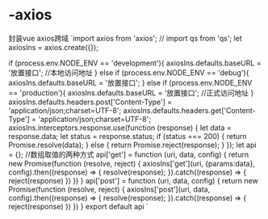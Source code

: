 # -axios
封装vue axios跨域
`import axios from 'axios';
// import qs from 'qs';
let axiosIns = axios.create({});

if (process.env.NODE_ENV == 'development'){
  axiosIns.defaults.baseURL = '放置接口'; //本地访问地址
} else if (process.env.NODE_ENV == 'debug'){
  axiosIns.defaults.baseURL = '放置接口';
} else if (process.env.NODE_ENV == 'production'){
  axiosIns.defaults.baseURL = '放置接口'; //正式访问地址
}
axiosIns.defaults.headers.post['Content-Type'] = 'application/json;charset=UTF-8';
axiosIns.defaults.headers.get['Content-Type'] = 'application/json;charset=UTF-8';
axiosIns.interceptors.response.use(function (response) {
  let data = response.data;
  let status = response.status;
  if (status === 200) {
    return Promise.resolve(data);
  } else {
    return Promise.reject(response);
  }
});
let api = {};
  //数组取值的两种方式
  api['get'] = function (uri, data, config) {
    return new Promise(function (resolve, reject) {
      axiosIns['get'](uri, {params:data}, config).then((response) => {
        resolve(response);
      }).catch((response) => {
        reject(response)
      })
    })
  }
  api['post'] = function (uri, data, config) {
    return new Promise(function (resolve, reject) {
      axiosIns['post'](uri, data, config).then((response) => {
        resolve(response);
      }).catch((response) => {
        reject(response)
      })
    })
  }
export default api
`
